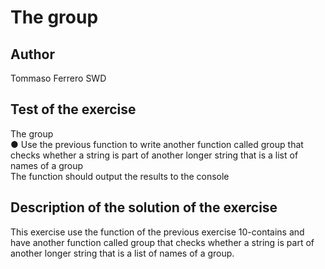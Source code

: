 # The group

## Author

Tommaso Ferrero SWD

## Test of the exercise

The group  
● Use the previous function to write another function called group that checks whether a string is part of another longer string that is a list of names of a group  
The function should output the results to the console  

## Description of the solution of the exercise

This exercise use the function of the previous exercise 10-contains and have another function called group that checks whether a string is part of another longer string that is a list of names of a group.
